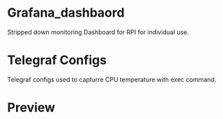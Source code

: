 # Grafana_dashbaord

Stripped down monitoring Dashboard for RPI for individual use.

# Telegraf Configs

Telegraf configs used to capturre CPU temperature with exec command.

# Preview

